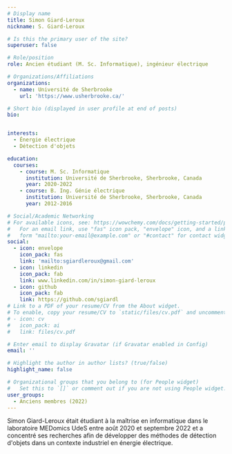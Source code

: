 ```yaml
---
# Display name
title: Simon Giard-Leroux
nickname: S. Giard-Leroux

# Is this the primary user of the site?
superuser: false

# Role/position
role: Ancien étudiant (M. Sc. Informatique), ingénieur électrique

# Organizations/Affiliations
organizations:
  - name: Université de Sherbrooke
    url: 'https://www.usherbrooke.ca/'

# Short bio (displayed in user profile at end of posts)
bio: 


interests:
  - Énergie électrique
  - Détection d'objets

education:
  courses:
    - course: M. Sc. Informatique
      institution: Université de Sherbrooke, Sherbrooke, Canada
      year: 2020-2022
    - course: B. Ing. Génie électrique
      institution: Université de Sherbrooke, Sherbrooke, Canada
      year: 2012-2016

# Social/Academic Networking
# For available icons, see: https://wowchemy.com/docs/getting-started/page-builder/#icons
#   For an email link, use "fas" icon pack, "envelope" icon, and a link in the
#   form "mailto:your-email@example.com" or "#contact" for contact widget.
social:
  - icon: envelope
    icon_pack: fas
    link: 'mailto:sgiardleroux@gmail.com'
  - icon: linkedin
    icon_pack: fab
    link: www.linkedin.com/in/simon-giard-leroux
  - icon: github
    icon_pack: fab
    link: https://github.com/sgiardl
# Link to a PDF of your resume/CV from the About widget.
# To enable, copy your resume/CV to `static/files/cv.pdf` and uncomment the lines below.
# - icon: cv
#   icon_pack: ai
#   link: files/cv.pdf

# Enter email to display Gravatar (if Gravatar enabled in Config)
email: ''

# Highlight the author in author lists? (true/false)
highlight_name: false

# Organizational groups that you belong to (for People widget)
#   Set this to `[]` or comment out if you are not using People widget.
user_groups:
  - Anciens membres (2022)
---
```


Simon Giard-Leroux était étudiant à la maîtrise en informatique dans le laboratoire MEDomics UdeS entre août 2020 et
septembre 2022 et a concentré ses recherches afin de développer des méthodes de détection d'objets dans un contexte 
industriel en énergie électrique.
